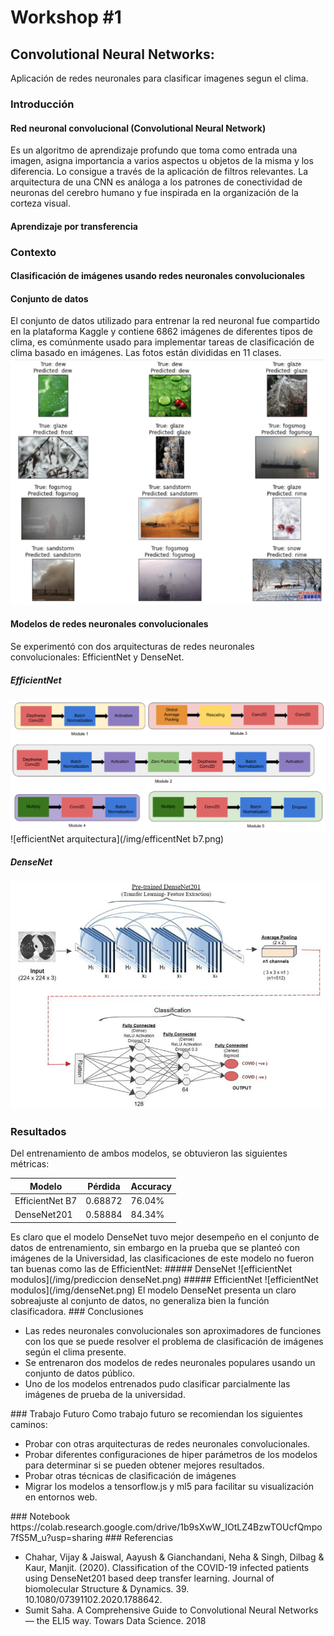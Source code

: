 # Workshop #1
## Convolutional Neural Networks:  
Aplicación de redes neuronales para clasificar imagenes segun el clima.
### Introducción  
#### Red neuronal convolucional (Convolutional Neural Network)
Es un algoritmo de aprendizaje profundo que toma como entrada una imagen, asigna importancia a varios aspectos u objetos de la misma y los diferencia. Lo consigue a través de la aplicación de filtros relevantes. La arquitectura de una CNN es análoga a los patrones de conectividad de neuronas del cerebro humano y fue inspirada en la organización de la corteza visual.
#### Aprendizaje por transferencia

### Contexto  
#### Clasificación de imágenes usando redes neuronales convolucionales
#### Conjunto de datos
El conjunto de datos utilizado para entrenar la red neuronal fue compartido en la plataforma Kaggle y contiene 6862 imágenes de diferentes tipos de clima, es comúnmente usado para implementar tareas de clasificación de clima basado en imágenes. Las fotos están divididas en 11 clases.
![Conjunto de datos](/img/dataset.png)  
#### Modelos de redes neuronales convolucionales

Se experimentó con dos arquitecturas de redes neuronales convolucionales:  EfficientNet y DenseNet.
##### EfficientNet
![efficientNet modulos](/img/modulos.png)
![efficientNet arquitectura](/img/efficentNet b7.png)
##### DenseNet
![efficientNet modulos](/img/denseNet.png)
### Resultados
Del entrenamiento de ambos modelos, se obtuvieron las siguientes métricas:
<table>
<thead>
  <tr>
    <th>Modelo</th>
    <th>Pérdida</th>
    <th>Accuracy</th>
  </tr>
</thead>
<tbody>
  <tr>
    <td>EfficientNet B7</td>
    <td>0.68872</td>
    <td>76.04%</td>
  </tr>
  <tr>
    <td>DenseNet201</td>
    <td>0.58884</td>
    <td>84.34%</td>
  </tr>
</tbody>
</table>
Es claro que el modelo DenseNet tuvo mejor desempeño en el conjunto de datos de entrenamiento, sin embargo en la prueba que se planteó con imágenes de la Universidad, las clasificaciones de este modelo no fueron tan buenas como las de EfficientNet:
##### DenseNet  
![efficientNet modulos](/img/prediccion denseNet.png)
##### EfficientNet  
![efficientNet modulos](/img/denseNet.png)  
El modelo DenseNet presenta un claro sobreajuste al conjunto de datos, no generaliza bien la función clasificadora.
### Conclusiones
<ul>
  <li>Las redes neuronales convolucionales son aproximadores de funciones con los que se puede resolver el problema de clasificación de imágenes según el clima presente.</li> 
  <li>Se entrenaron dos modelos de redes neuronales populares usando un conjunto de datos público.</li>
  <li>Uno de los modelos entrenados pudo clasificar parcialmente las imágenes de prueba de la universidad.</li>
</ul>
### Trabajo Futuro
Como trabajo futuro se recomiendan los siguientes caminos:
<ul>
  <li>Probar con otras arquitecturas de redes neuronales convolucionales.</li>
  <li>Probar diferentes configuraciones de hiper parámetros de los modelos para determinar si se pueden obtener mejores resultados.</li>
  <li>Probar otras técnicas de clasificación de imágenes</li>
  <li>Migrar los modelos a tensorflow.js y ml5 para facilitar su visualización en entornos web.</li>
</ul>
### Notebook   
https://colab.research.google.com/drive/1b9sXwW_IOtLZ4BzwTOUcfQmpo7fS5M_u?usp=sharing
### Referencias
<ul>
  <li>Chahar, Vijay & Jaiswal, Aayush & Gianchandani, Neha & Singh, Dilbag & Kaur, Manjit. (2020). Classification of the COVID-19 infected patients using DenseNet201 based deep transfer learning. Journal of biomolecular Structure & Dynamics. 39. 10.1080/07391102.2020.1788642.</li>
  <li>Sumit Saha. A Comprehensive Guide to Convolutional Neural Networks — the ELI5 way. Towars Data Science. 2018</li>
</ul>
